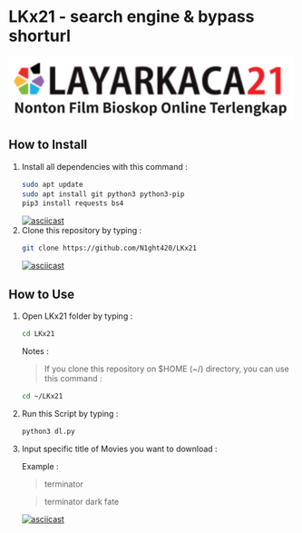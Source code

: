 # LKx21 - search engine & bypass shorturl

![LK21](images/Logo.png)

## How to Install
1. Install all dependencies with this command :
   ```bash
   sudo apt update
   sudo apt install git python3 python3-pip
   pip3 install requests bs4
   ```
   [![asciicast](https://asciinema.org/a/332308.png)](https://asciinema.org/a/332308)
2. Clone this repository by typing :
   ```bash
   git clone https://github.com/N1ght420/LKx21
   ```
   [![asciicast](https://asciinema.org/a/332310.png)](https://asciinema.org/a/332310)

## How to Use
1. Open LKx21 folder by typing :
   ```bash
   cd LKx21
   ```
   Notes :
   > If you clone this repository on $HOME (~/) directory, you can use this command :
   ```bash
   cd ~/LKx21
   ```
2. Run this Script by typing :
   ```bash
   python3 dl.py
   ```
3. Input specific title of Movies you want to download :
   
   Example :
   > terminator

   > terminator dark fate

   [![asciicast](https://asciinema.org/a/332312.png)](https://asciinema.org/a/332312)
